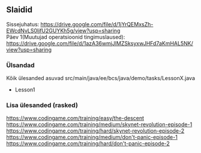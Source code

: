 ## Slaidid
Sissejuhatus: https://drive.google.com/file/d/1jYrQEMxsZh-EWcdNvLS0ljfU2GUYKh5g/view?usp=sharing  
Päev 1(Muutujad operatsioonid tingimuslaused): https://drive.google.com/file/d/1azA36wmjJlMZSksyxwJHFd7aKmHAL5NK/view?usp=sharing  

### Ülsandad
Kõik ülesanded asuvad src/main/java/ee/bcs/java/demo/tasks/LessonX.java
* Lesson1

### Lisa ülesanded (rasked)
https://www.codingame.com/training/easy/the-descent  
https://www.codingame.com/training/medium/skynet-revolution-episode-1  
https://www.codingame.com/training/hard/skynet-revolution-episode-2  
https://www.codingame.com/training/medium/don't-panic-episode-1  
https://www.codingame.com/training/hard/don't-panic-episode-2  
